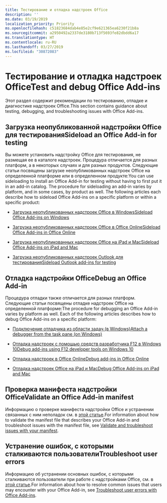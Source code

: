 ```yaml
---
title: Тестирование и отладка надстроек Office
description: ''
ms.date: 03/19/2019
localization_priority: Priority
ms.openlocfilehash: c51823684dab4e85e2cf9e621365ea6230f21b8a
ms.sourcegitcommit: a2950492a2337de3180b713f5693fe82dbdd6a17
ms.translationtype: HT
ms.contentlocale: ru-RU
ms.lasthandoff: 03/27/2019
ms.locfileid: "30872083"
---
```

# <a name="test-and-debug-office-add-ins"></a><span data-ttu-id="a2e3a-102">Тестирование и отладка надстроек Office</span><span class="sxs-lookup"><span data-stu-id="a2e3a-102">Test and debug Office Add-ins</span></span>

<span data-ttu-id="a2e3a-103">Этот раздел содержит рекомендации по тестированию, отладке и диагностике надстроек Office.</span><span class="sxs-lookup"><span data-stu-id="a2e3a-103">This section contains guidance about testing, debugging, and troubleshooting issues with Office Add-ins.</span></span>

## <a name="sideload-an-office-add-in-for-testing"></a><span data-ttu-id="a2e3a-104">Загрузка неопубликованной надстройки Office для тестирования</span><span class="sxs-lookup"><span data-stu-id="a2e3a-104">Sideload an Office Add-in for testing</span></span>

<span data-ttu-id="a2e3a-p101">Вы можете установить надстройку Office для тестирования, не размещая ее в каталоге надстроек. Процедура отличается для разных платформ, а в некоторых случаях и для разных продуктов. Следующие статьи посвящены загрузке неопубликованных надстроек Office на определенной платформе или в определенном продукте:</span><span class="sxs-lookup"><span data-stu-id="a2e3a-p101">You can use sideloading to install an Office Add-in for testing without having to first put it in an add-in catalog. The procedure for sideloading an add-in varies by platform, and in some cases, by product as well. The following articles each describe how to sideload Office Add-ins on a specific platform or within a specific product:</span></span>

- [<span data-ttu-id="a2e3a-108">Загрузка неопубликованных надстроек Office в Windows</span><span class="sxs-lookup"><span data-stu-id="a2e3a-108">Sideload Office Add-ins on Windows</span></span>](create-a-network-shared-folder-catalog-for-task-pane-and-content-add-ins.md)

- [<span data-ttu-id="a2e3a-109">Загрузка неопубликованных надстроек Office в Office Online</span><span class="sxs-lookup"><span data-stu-id="a2e3a-109">Sideload Office Add-ins in Office Online</span></span>](sideload-office-add-ins-for-testing.md)

- [<span data-ttu-id="a2e3a-110">Загрузка неопубликованных надстроек Office на iPad и Mac</span><span class="sxs-lookup"><span data-stu-id="a2e3a-110">Sideload Office Add-ins on iPad and Mac</span></span>](sideload-an-office-add-in-on-ipad-and-mac.md)

- [<span data-ttu-id="a2e3a-111">Загрузка неопубликованных надстроек Outlook для тестирования</span><span class="sxs-lookup"><span data-stu-id="a2e3a-111">Sideload Outlook add-ins for testing</span></span>](/outlook/add-ins/sideload-outlook-add-ins-for-testing)

## <a name="debug-an-office-add-in"></a><span data-ttu-id="a2e3a-112">Отладка надстройки Office</span><span class="sxs-lookup"><span data-stu-id="a2e3a-112">Debug an Office Add-in</span></span>

<span data-ttu-id="a2e3a-p102">Процедура отладки также отличается для разных платформ. Следующие статьи посвящены отладке надстроек Office на определенной платформе:</span><span class="sxs-lookup"><span data-stu-id="a2e3a-p102">The procedure for debugging an Office Add-in varies by platform as well. Each of the following articles describes how to debug Office Add-ins on a specific platform:</span></span>

- [<span data-ttu-id="a2e3a-115">Подключение отладчика из области задач (в Windows)</span><span class="sxs-lookup"><span data-stu-id="a2e3a-115">Attach a debugger from the task pane (on Windows)</span></span>](attach-debugger-from-task-pane.md)

- [<span data-ttu-id="a2e3a-116">Отладка надстроек с помощью средств разработчика F12 в Windows 10</span><span class="sxs-lookup"><span data-stu-id="a2e3a-116">Debug add-ins using F12 developer tools on Windows 10</span></span>](debug-add-ins-using-f12-developer-tools-on-windows-10.md)

- [<span data-ttu-id="a2e3a-117">Отладка надстроек в Office Online</span><span class="sxs-lookup"><span data-stu-id="a2e3a-117">Debug add-ins in Office Online</span></span>](debug-add-ins-in-office-online.md)

- [<span data-ttu-id="a2e3a-118">Отладка надстроек Office на iPad и Mac</span><span class="sxs-lookup"><span data-stu-id="a2e3a-118">Debug Office Add-ins on iPad and Mac</span></span>](debug-office-add-ins-on-ipad-and-mac.md)

## <a name="validate-an-office-add-in-manifest"></a><span data-ttu-id="a2e3a-119">Проверка манифеста надстройки Office</span><span class="sxs-lookup"><span data-stu-id="a2e3a-119">Validate an Office Add-in manifest</span></span>

<span data-ttu-id="a2e3a-120">Информацию о проверке манифеста надстройки Office и устранении связанных с ним неполадок см. в [этой статье](troubleshoot-manifest.md).</span><span class="sxs-lookup"><span data-stu-id="a2e3a-120">For information about how to validate the manifest file that describes your Office Add-in and troubleshoot issues with the manifest file, see [Validate and troubleshoot issues with your manifest](troubleshoot-manifest.md).</span></span>

## <a name="troubleshoot-user-errors"></a><span data-ttu-id="a2e3a-121">Устранение ошибок, с которыми сталкиваются пользователи</span><span class="sxs-lookup"><span data-stu-id="a2e3a-121">Troubleshoot user errors</span></span>

<span data-ttu-id="a2e3a-122">Информацию об устранении основных ошибок, с которыми сталкиваются пользователи при работе с надстройками Office, см. в [этой статье](testing-and-troubleshooting.md).</span><span class="sxs-lookup"><span data-stu-id="a2e3a-122">For information about how to resolve common issues that users may encounter with your Office Add-in, see [Troubleshoot user errors with Office Add-ins](testing-and-troubleshooting.md).</span></span>
